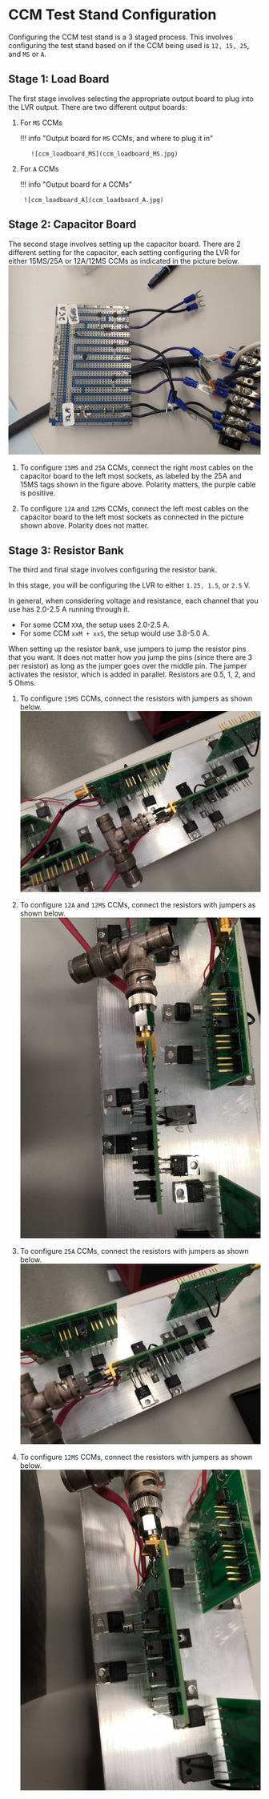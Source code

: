 # CCM Test Stand Configuration

Configuring the CCM test stand is a 3 staged process. This involves configuring
the test stand based on if the CCM being used is `12, 15, 25`, and `MS` or `A`.

## Stage 1: Load Board

The first stage involves selecting the appropriate output board to plug into the
LVR output. There are two different output boards:

1. For `MS` CCMs

    !!! info "Output board for `MS` CCMs, and where to plug it in"

          ![ccm_loadboard_MS](ccm_loadboard_MS.jpg)

2. For `A` CCMs

    !!! info "Output board for `A` CCMs"

        ![ccm_loadboard_A](ccm_loadboard_A.jpg)


## Stage 2: Capacitor Board

The second stage involves setting up the capacitor board. There are 2 different
setting for the capacitor, each setting configuring the LVR for either 15MS/25A or 12A/12MS
CCMs as indicated in the picture below.
![ccm_capboard](ccm_capboard.jpg)

1. To configure `15MS` and `25A` CCMs, connect the right most cables on the capacitor board
    to the left most sockets, as labeled by the 25A and 15MS tags shown in the figure above.  Polarity matters, the purple cable is positive.
       
2. To configure `12A` and `12MS` CCMs, connect the left most cables on the capacitor board
    to the left most sockets as connected in the picture shown above.   Polarity does not matter.

   
## Stage 3: Resistor Bank

The third and final stage involves configuring the resistor bank.

In this stage, you will be configuring the LVR to either `1.25, 1.5`, or `2.5` V.

In general, when considering voltage and resistance, each channel that you use
has 2.0-2.5 A running through it.

- For some CCM `XXA`, the setup uses 2.0-2.5 A.
- For some CCM `xxM + xxS`, the setup would use 3.8-5.0 A.

When setting up the resistor bank, use jumpers to jump the resistor pins that
you want. It does not matter how you jump the pins (since there are 3 per
resistor) as long as the jumper goes over the middle pin.  The jumper activates the resistor, which is added in parallel.  Resistors are 0.5, 1, 2, and 5 Ohms.

1. To configure `15MS` CCMs, connect the resistors with jumpers as shown below.
    ![ccm_15MS](ccm_25A.jpg)
        
2. To configure `12A` and `12MS` CCMs, connect the resistors with jumpers as shown below.
    ![ccm_12A](ccm_12A.jpg)
    
3. To configure `25A` CCMs, connect the resistors with jumpers as shown below.
    ![ccm_25A](ccm_15MS.jpg)
    
4. To configure `12MS` CCMs, connect the resistors with jumpers as shown below.
    ![ccm_12MS](ccm_12MS.jpg)
    
    
    
